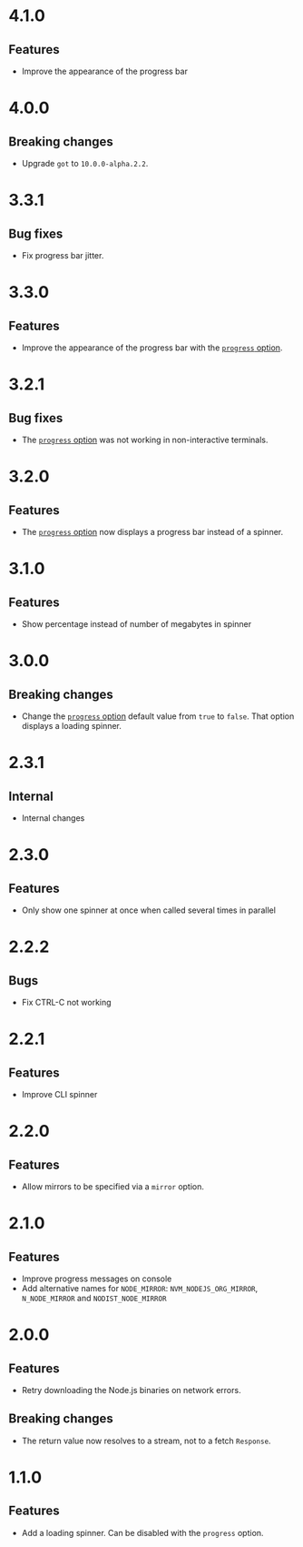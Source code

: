 # 4.1.0

## Features

- Improve the appearance of the progress bar

# 4.0.0

## Breaking changes

- Upgrade `got` to `10.0.0-alpha.2.2`.

# 3.3.1

## Bug fixes

- Fix progress bar jitter.

# 3.3.0

## Features

- Improve the appearance of the progress bar with the
  [`progress` option](https://github.com/ehmicky/fetch-node-website/blob/master/README.md#progress).

# 3.2.1

## Bug fixes

- The
  [`progress` option](https://github.com/ehmicky/fetch-node-website/blob/master/README.md#progress)
  was not working in non-interactive terminals.

# 3.2.0

## Features

- The
  [`progress` option](https://github.com/ehmicky/fetch-node-website/blob/master/README.md#progress)
  now displays a progress bar instead of a spinner.

# 3.1.0

## Features

- Show percentage instead of number of megabytes in spinner

# 3.0.0

## Breaking changes

- Change the
  [`progress` option](https://github.com/ehmicky/fetch-node-website/blob/master/README.md#progress)
  default value from `true` to `false`. That option displays a loading spinner.

# 2.3.1

## Internal

- Internal changes

# 2.3.0

## Features

- Only show one spinner at once when called several times in parallel

# 2.2.2

## Bugs

- Fix CTRL-C not working

# 2.2.1

## Features

- Improve CLI spinner

# 2.2.0

## Features

- Allow mirrors to be specified via a `mirror` option.

# 2.1.0

## Features

- Improve progress messages on console
- Add alternative names for `NODE_MIRROR`: `NVM_NODEJS_ORG_MIRROR`,
  `N_NODE_MIRROR` and `NODIST_NODE_MIRROR`

# 2.0.0

## Features

- Retry downloading the Node.js binaries on network errors.

## Breaking changes

- The return value now resolves to a stream, not to a fetch `Response`.

# 1.1.0

## Features

- Add a loading spinner. Can be disabled with the `progress` option.
